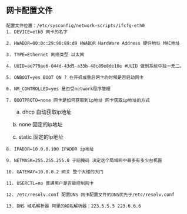## 网卡配置文件
    配置文件位置：/etc/sysconfig/network-scripts/ifcfg-eth0
    1. DEVICE=eth0 网卡的名字

    2. HWADDR=00:0c:29:90:89:d9 HWADDR HardWare Address 硬件地址 MAC地址

    3. TYPE=Ethernet 网络类型 以太网

    4. UUID=ae779ae6-044d-43d5-a33b-48c89e8de10e #UUID 做到系统中独一无二。

    5. ONBOOT=yes BOOT ON ? 在开机或重启网卡的时候是否启动网卡

    6. NM_CONTROLLED=yes 是否受network程序管理

    7. BOOTPROTO=none 网卡是如何获取到ip地址 网卡获取ip地址的方式

　　a. dhcp 自动获取ip地址

　  b. none 固定的ip地址

　  c. static 固定的ip地址

    8. IPADDR=10.0.0.100 IPADDR ip地址

    9. NETMASK=255.255.255.0 子网掩码 决定这个局域网中最多有多少台机器

    10. GATEWAY=10.0.0.2 网关 整个大楼的大门

    11. USERCTL=no 普通用户是否能控制网卡

    12. /etc/resolv.conf 配置DNS 网卡配置文件的DNS优先于/etc/resolv.conf

    13. DNS 域名解析器 阿里的域名解析器：223.5.5.5 223.6.6.6
